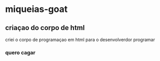 # miqueias-goat

## criaçao do corpo de html
criei o corpo de programaçao em html
para o desenvolverdor programar

### quero cagar